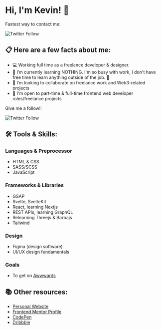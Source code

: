 # Hi, I'm Kevin! 👋

Fastest way to contact me:

![Twitter Follow](https://img.shields.io/twitter/follow/kvncnls?style=social)


## 📋 Here are a few facts about me:
- 💻 Working full time as a freelance developer & designer.
- 🌱 I’m currently learning NOTHING. I'm so busy with work, I don't have free time to learn anything outside of the job. 🤣
- 👯 I’m looking to collaborate on freelance work and Web3-related projects
- 💼 I'm open to part-time & full-time frontend web developer roles/freelance projects

Give me a follow!:

![Twitter Follow](https://img.shields.io/twitter/follow/kvncnls?style=social)

## 🛠 Tools & Skills:

### Languages & Preprocessor
- HTML & CSS
- SASS/SCSS
- JavaScript

### Frameworks & Libraries
- GSAP
- Svelte, SvelteKit
- React, learning Nextjs
- REST APIs, learning GraphQL
- Relearning Threejs & Barbajs
- Tailwind

### Design
- Figma (design software)
- UI/UX design fundamentals

### Goals
- To get on [Awwwards](www.awwwards.com)


## 📚 Other resources:
- [Personal Website](https://www.kevincanlas.com/)
- [Frontend Mentor Profile](https://www.frontendmentor.io/profile/kvncnls)
- [CodePen](https://codepen.io/kvncnls)
- [Dribbble](https://dribbble.com/KVNCNLS)
